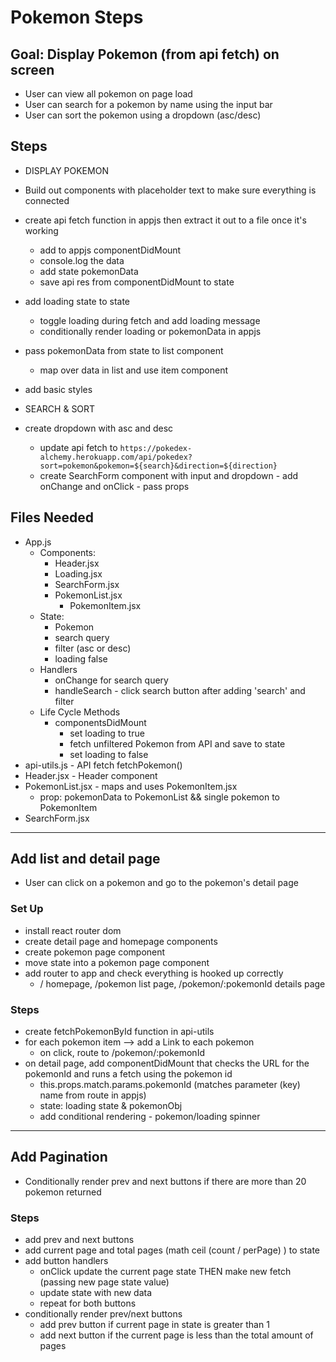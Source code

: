 # Pokemon Steps 

## Goal: Display Pokemon (from api fetch) on screen
- User can view all pokemon on page load
- User can search for a pokemon by name using the input bar
- User can sort the pokemon using a dropdown (asc/desc)

## Steps
- DISPLAY POKEMON 
- Build out components with placeholder text to make sure everything is connected
- create api fetch function in appjs then extract it out to a file once it's working
  - add to appjs componentDidMount
  - console.log the data
  - add state pokemonData
  - save api res from componentDidMount to state
- add loading state to state 
  - toggle loading during fetch and add loading message
  - conditionally render loading or pokemonData in appjs 
- pass pokemonData from state to list component
  - map over data in list and use item component
- add basic styles

- SEARCH & SORT
- create dropdown with asc and desc
  - update api fetch to `https://pokedex-alchemy.herokuapp.com/api/pokedex?sort=pokemon&pokemon=${search}&direction=${direction}` 
  - create SearchForm component with input and dropdown - add onChange and onClick - pass props


## Files Needed
- App.js
  - Components:
    - Header.jsx
    - Loading.jsx
    - SearchForm.jsx
    - PokemonList.jsx
      - PokemonItem.jsx
  - State:
    - Pokemon
    - search query
    - filter (asc or desc)
    - loading false
  - Handlers
    - onChange for search query
    - handleSearch - click search button after adding 'search' and filter
  - Life Cycle Methods
    - componentsDidMount
      - set loading to true 
      - fetch unfiltered Pokemon from API and save to state
      - set loading to false
- api-utils.js - API fetch fetchPokemon()
- Header.jsx - Header component
- PokemonList.jsx - maps and uses PokemonItem.jsx
  - prop: pokemonData to PokemonList && single pokemon to PokemonItem
- SearchForm.jsx 

---
## Add list and detail page
- User can click on a pokemon and go to the pokemon's detail page
### Set Up
- install react router dom 
- create detail page and homepage components
- create pokemon page component
- move state into a pokemon page component
- add router to app and check everything is hooked up correctly
  - / homepage, /pokemon list page, /pokemon/:pokemonId details page

### Steps
- create fetchPokemonById function in api-utils
- for each pokemon item --> add a Link to each pokemon 
  - on click, route to /pokemon/:pokemonId
- on detail page, add componentDidMount that checks the URL for the pokemonId and runs a fetch using the pokemon id
  - this.props.match.params.pokemonId (matches parameter (key) name from route in appjs)
  - state: loading state & pokemonObj
  - add conditional rendering - pokemon/loading spinner


---
## Add Pagination
- Conditionally render prev and next buttons if there are more than 20 pokemon returned
### Steps
- add prev and next buttons
- add current page and total pages (math ceil (count / perPage) ) to state
- add button handlers
  - onClick update the current page state THEN make new fetch (passing new page state value)
  - update state with new data
  - repeat for both buttons
- conditionally render prev/next buttons
  - add prev button if current page in state is greater than 1
  - add next button if the current page is less than the total amount of pages
